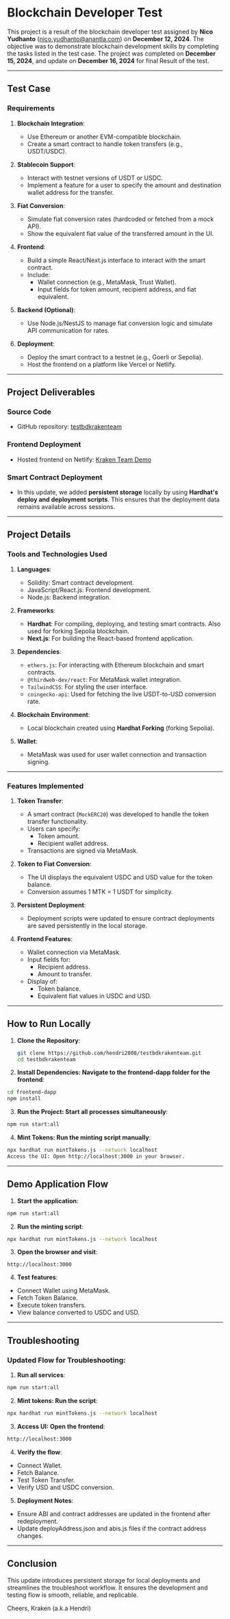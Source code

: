 # Blockchain Developer Test

This project is a result of the blockchain developer test assigned by **Nico Yudhanto** (<nico.yudhanto@anantla.com>) on **December 12, 2024**. The objective was to demonstrate blockchain development skills by completing the tasks listed in the test case. The project was completed on **December 15, 2024**, and update on **December 16, 2024** for final Result of the test.

---

## **Test Case**

### **Requirements**
1. **Blockchain Integration**:
   - Use Ethereum or another EVM-compatible blockchain.
   - Create a smart contract to handle token transfers (e.g., USDT/USDC).

2. **Stablecoin Support**:
   - Interact with testnet versions of USDT or USDC.
   - Implement a feature for a user to specify the amount and destination wallet address for the transfer.

3. **Fiat Conversion**:
   - Simulate fiat conversion rates (hardcoded or fetched from a mock API).
   - Show the equivalent fiat value of the transferred amount in the UI.

4. **Frontend**:
   - Build a simple React/Next.js interface to interact with the smart contract.
   - Include:
     - Wallet connection (e.g., MetaMask, Trust Wallet).
     - Input fields for token amount, recipient address, and fiat equivalent.

5. **Backend (Optional)**:
   - Use Node.js/NestJS to manage fiat conversion logic and simulate API communication for rates.

6. **Deployment**:
   - Deploy the smart contract to a testnet (e.g., Goerli or Sepolia).
   - Host the frontend on a platform like Vercel or Netlify.

---

## **Project Deliverables**

### **Source Code**
- GitHub repository: [testbdkrakenteam](https://github.com/hendri2808/testbdkrakenteam)

### **Frontend Deployment**
- Hosted frontend on Netlify: [Kraken Team Demo](https://demokrakenteam.netlify.app/)

### **Smart Contract Deployment**
- In this update, we added **persistent storage** locally by using **Hardhat's deploy and deployment scripts**. This ensures that the deployment data remains available across sessions.

---

## **Project Details**

### **Tools and Technologies Used**
1. **Languages**:
   - Solidity: Smart contract development.
   - JavaScript/React.js: Frontend development.
   - Node.js: Backend integration.
   
2. **Frameworks**:
   - **Hardhat**: For compiling, deploying, and testing smart contracts. Also used for forking Sepolia blockchain.
   - **Next.js**: For building the React-based frontend application.

3. **Dependencies**:
   - `ethers.js`: For interacting with Ethereum blockchain and smart contracts.
   - `@thirdweb-dev/react`: For MetaMask wallet integration.
   - `TailwindCSS`: For styling the user interface.
   - `coingecko-api`: Used for fetching the live USDT-to-USD conversion rate.

4. **Blockchain Environment**:
   - Local blockchain created using **Hardhat Forking** (forking Sepolia).

5. **Wallet**:
   - MetaMask was used for user wallet connection and transaction signing.

---

### **Features Implemented**
1. **Token Transfer**:
   - A smart contract (`MockERC20`) was developed to handle the token transfer functionality.
   - Users can specify:
     - Token amount.
     - Recipient wallet address.
   - Transactions are signed via MetaMask.

2. **Token to Fiat Conversion**:
   - The UI displays the equivalent USDC and USD value for the token balance.
   - Conversion assumes 1 MTK = 1 USDT for simplicity.

3. **Persistent Deployment**:
   - Deployment scripts were updated to ensure contract deployments are saved persistently in the local storage.

4. **Frontend Features**:
   - Wallet connection via MetaMask.
   - Input fields for:
     - Recipient address.
     - Amount to transfer.
   - Display of:
     - Token balance.
     - Equivalent fiat values in USDC and USD.

---

## **How to Run Locally**

1. **Clone the Repository**:
   ```bash
   git clone https://github.com/hendri2808/testbdkrakenteam.git
   cd testbdkrakenteam
   ```

2. **Install Dependencies: Navigate to the frontend-dapp folder for the frontend**:

```bash
cd frontend-dapp
npm install
```

3. **Run the Project: Start all processes simultaneously**:

```bash
npm run start:all
```

4. **Mint Tokens: Run the minting script manually**:

```bash
npx hardhat run mintTokens.js --network localhost
Access the UI: Open http://localhost:3000 in your browser.
```

---

## **Demo Application Flow**

1. **Start the application**:
```bash
npm run start:all
```

2. **Run the minting script**:
```bash
npx hardhat run mintTokens.js --network localhost
```

3. **Open the browser and visit**:
```arduino
http://localhost:3000
```

4. **Test features**:
- Connect Wallet using MetaMask.
- Fetch Token Balance.
- Execute token transfers.
- View balance converted to USDC and USD.

---

## **Troubleshooting**

### **Updated Flow for Troubleshooting**:

1. **Run all services**:
```bash
npm run start:all
```

2. **Mint tokens: Run the script**:

```bash
npx hardhat run mintTokens.js --network localhost
```

3. **Access UI: Open the frontend**:
```bash
http://localhost:3000
```

4. **Verify the flow**:
- Connect Wallet.
- Fetch Balance.
- Test Token Transfer.
- Verify USD and USDC conversion.

5. **Deployment Notes**:
- Ensure ABI and contract addresses are updated in the frontend after redeployment.
- Update deployAddress.json and abis.js files if the contract address changes.

---

## **Conclusion**
This update introduces persistent storage for local deployments and streamlines the troubleshoot workflow. It ensures the development and testing flow is smooth, reliable, and replicable.

Cheers,
Kraken (a.k.a Hendri)
